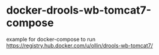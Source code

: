 # docker-drools-wb-tomcat7-compose
example for docker-compose to run https://registry.hub.docker.com/u/ollin/drools-wb-tomcat7/
